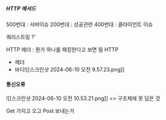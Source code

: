 ##### HTTP 메서드
500번대 : 서버이슈
200번대 : 성공관련 
400번대 : 클라이언트 이슈

쿼리스트링 ?'

HTTP 헤더 : 뭔가 하나를 패킹한다고 보면 됨
HTTP
- 헤더 
- 바디![[스크린샷 2024-06-10 오전 9.57.23.png]]


 
 
#### 통신오류 
 ![[스크린샷 2024-06-10 오전 10.53.21.png]]
=> 구조체에 못 담은 것

Get 가지고 오고
Post 보내는거